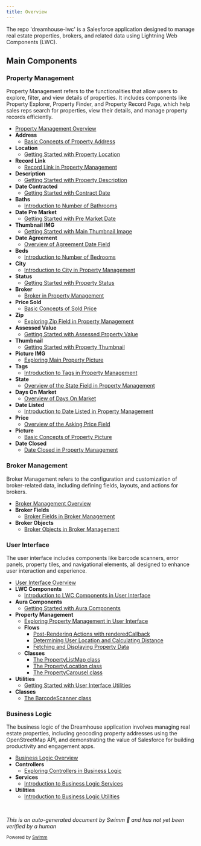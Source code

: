 ```yaml
---
title: Overview
---
```

The repo 'dreamhouse-lwc' is a Salesforce application designed to manage real estate properties, brokers, and related data using Lightning Web Components (LWC).

## Main Components

### Property Management

Property Management refers to the functionalities that allow users to explore, filter, and view details of properties. It includes components like Property Explorer, Property Finder, and Property Record Page, which help sales reps search for properties, view their details, and manage property records efficiently.

- <SwmLink doc-title="Property Management Overview">[Property Management Overview](/.swm/property-management-overview.w350keg7.sw.md)</SwmLink>
- **Address**
  - <SwmLink doc-title="Basic Concepts of Property Address">[Basic Concepts of Property Address](/.swm/basic-concepts-of-property-address.zbkmy2ux.sw.md)</SwmLink>
- **Location**
  - <SwmLink doc-title="Getting Started with Property Location">[Getting Started with Property Location](/.swm/getting-started-with-property-location.2e30pjyf.sw.md)</SwmLink>
- **Record Link**
  - <SwmLink doc-title="Record Link in Property Management">[Record Link in Property Management](/.swm/record-link-in-property-management.9t9iukdr.sw.md)</SwmLink>
- **Description**
  - <SwmLink doc-title="Getting Started with Property Description">[Getting Started with Property Description](/.swm/getting-started-with-property-description.utrmvfxj.sw.md)</SwmLink>
- **Date Contracted**
  - <SwmLink doc-title="Getting Started with Contract Date">[Getting Started with Contract Date](/.swm/getting-started-with-contract-date.w4c7qyyz.sw.md)</SwmLink>
- **Baths**
  - <SwmLink doc-title="Introduction to Number of Bathrooms">[Introduction to Number of Bathrooms](/.swm/introduction-to-number-of-bathrooms.1ecfg2dv.sw.md)</SwmLink>
- **Date Pre Market**
  - <SwmLink doc-title="Getting Started with Pre Market Date">[Getting Started with Pre Market Date](/.swm/getting-started-with-pre-market-date.2v9ou33v.sw.md)</SwmLink>
- **Thumbnail IMG**
  - <SwmLink doc-title="Getting Started with Main Thumbnail Image">[Getting Started with Main Thumbnail Image](/.swm/getting-started-with-main-thumbnail-image.1xge1lhd.sw.md)</SwmLink>
- **Date Agreement**
  - <SwmLink doc-title="Overview of Agreement Date Field">[Overview of Agreement Date Field](/.swm/overview-of-agreement-date-field.387m7fyv.sw.md)</SwmLink>
- **Beds**
  - <SwmLink doc-title="Introduction to Number of Bedrooms">[Introduction to Number of Bedrooms](/.swm/introduction-to-number-of-bedrooms.2w7whz0e.sw.md)</SwmLink>
- **City**
  - <SwmLink doc-title="Introduction to City in Property Management">[Introduction to City in Property Management](/.swm/introduction-to-city-in-property-management.tholv51h.sw.md)</SwmLink>
- **Status**
  - <SwmLink doc-title="Getting Started with Property Status">[Getting Started with Property Status](/.swm/getting-started-with-property-status.azydo4r9.sw.md)</SwmLink>
- **Broker**
  - <SwmLink doc-title="Broker in Property Management">[Broker in Property Management](/.swm/broker-in-property-management.18plo38c.sw.md)</SwmLink>
- **Price Sold**
  - <SwmLink doc-title="Basic Concepts of Sold Price">[Basic Concepts of Sold Price](/.swm/basic-concepts-of-sold-price.on9097fl.sw.md)</SwmLink>
- **Zip**
  - <SwmLink doc-title="Exploring Zip Field in Property Management">[Exploring Zip Field in Property Management](/.swm/exploring-zip-field-in-property-management.t0l6vh28.sw.md)</SwmLink>
- **Assessed Value**
  - <SwmLink doc-title="Getting Started with Assessed Property Value">[Getting Started with Assessed Property Value](/.swm/getting-started-with-assessed-property-value.h1fbnscg.sw.md)</SwmLink>
- **Thumbnail**
  - <SwmLink doc-title="Getting Started with Property Thumbnail">[Getting Started with Property Thumbnail](/.swm/getting-started-with-property-thumbnail.709ka3g2.sw.md)</SwmLink>
- **Picture IMG**
  - <SwmLink doc-title="Exploring Main Property Picture">[Exploring Main Property Picture](/.swm/exploring-main-property-picture.sbaltcvj.sw.md)</SwmLink>
- **Tags**
  - <SwmLink doc-title="Introduction to Tags in Property Management">[Introduction to Tags in Property Management](/.swm/introduction-to-tags-in-property-management.5jpw6x0u.sw.md)</SwmLink>
- **State**
  - <SwmLink doc-title="Overview of the State Field in Property Management">[Overview of the State Field in Property Management](/.swm/overview-of-the-state-field-in-property-management.1s533enu.sw.md)</SwmLink>
- **Days On Market**
  - <SwmLink doc-title="Overview of Days On Market">[Overview of Days On Market](/.swm/overview-of-days-on-market.0bbrsmvm.sw.md)</SwmLink>
- **Date Listed**
  - <SwmLink doc-title="Introduction to Date Listed in Property Management">[Introduction to Date Listed in Property Management](/.swm/introduction-to-date-listed-in-property-management.7x5tz2zo.sw.md)</SwmLink>
- **Price**
  - <SwmLink doc-title="Overview of the Asking Price Field">[Overview of the Asking Price Field](/.swm/overview-of-the-asking-price-field.ioca86ku.sw.md)</SwmLink>
- **Picture**
  - <SwmLink doc-title="Basic Concepts of Property Picture">[Basic Concepts of Property Picture](/.swm/basic-concepts-of-property-picture.mook4d8c.sw.md)</SwmLink>
- **Date Closed**
  - <SwmLink doc-title="Date Closed in Property Management">[Date Closed in Property Management](/.swm/date-closed-in-property-management.nujiu1x7.sw.md)</SwmLink>

### Broker Management

Broker Management refers to the configuration and customization of broker-related data, including defining fields, layouts, and actions for brokers.

- <SwmLink doc-title="Broker Management Overview">[Broker Management Overview](/.swm/broker-management-overview.jw590g68.sw.md)</SwmLink>
- **Broker Fields**
  - <SwmLink doc-title="Broker Fields in Broker Management">[Broker Fields in Broker Management](/.swm/broker-fields-in-broker-management.trrpkxvk.sw.md)</SwmLink>
- **Broker Objects**
  - <SwmLink doc-title="Broker Objects in Broker Management">[Broker Objects in Broker Management](/.swm/broker-objects-in-broker-management.oxzti0jf.sw.md)</SwmLink>

### User Interface

The user interface includes components like barcode scanners, error panels, property tiles, and navigational elements, all designed to enhance user interaction and experience.

- <SwmLink doc-title="User Interface Overview">[User Interface Overview](/.swm/user-interface-overview.qu4ykgp1.sw.md)</SwmLink>
- **LWC Components**
  - <SwmLink doc-title="Introduction to LWC Components in User Interface">[Introduction to LWC Components in User Interface](/.swm/introduction-to-lwc-components-in-user-interface.43jjl48g.sw.md)</SwmLink>
- **Aura Components**
  - <SwmLink doc-title="Getting Started with Aura Components">[Getting Started with Aura Components](/.swm/getting-started-with-aura-components.m1n0gesx.sw.md)</SwmLink>
- **Property Management**
  - <SwmLink doc-title="Exploring Property Management in User Interface">[Exploring Property Management in User Interface](/.swm/exploring-property-management-in-user-interface.qb099xab.sw.md)</SwmLink>
  - **Flows**
    - <SwmLink doc-title="Post-Rendering Actions with renderedCallback">[Post-Rendering Actions with renderedCallback](/.swm/post-rendering-actions-with-renderedcallback.awd9p7kc.sw.md)</SwmLink>
    - <SwmLink doc-title="Determining User Location and Calculating Distance">[Determining User Location and Calculating Distance](/.swm/determining-user-location-and-calculating-distance.cbha2dsz.sw.md)</SwmLink>
    - <SwmLink doc-title="Fetching and Displaying Property Data">[Fetching and Displaying Property Data](/.swm/fetching-and-displaying-property-data.1i15kfwx.sw.md)</SwmLink>
  - **Classes**
    - <SwmLink doc-title="The PropertyListMap class">[The PropertyListMap class](/.swm/the-propertylistmap-class.4b8cz.sw.md)</SwmLink>
    - <SwmLink doc-title="The PropertyLocation class">[The PropertyLocation class](/.swm/the-propertylocation-class.9j4h2.sw.md)</SwmLink>
    - <SwmLink doc-title="The PropertyCarousel class">[The PropertyCarousel class](/.swm/the-propertycarousel-class.1qv11.sw.md)</SwmLink>
- **Utilities**
  - <SwmLink doc-title="Getting Started with User Interface Utilities">[Getting Started with User Interface Utilities](/.swm/getting-started-with-user-interface-utilities.1fwtcdqt.sw.md)</SwmLink>
- **Classes**
  - <SwmLink doc-title="The BarcodeScanner class">[The BarcodeScanner class](/.swm/the-barcodescanner-class.ma1u1.sw.md)</SwmLink>

### Business Logic

The business logic of the Dreamhouse application involves managing real estate properties, including geocoding property addresses using the OpenStreetMap API, and demonstrating the value of Salesforce for building productivity and engagement apps.

- <SwmLink doc-title="Business Logic Overview">[Business Logic Overview](/.swm/business-logic-overview.72p3byw0.sw.md)</SwmLink>
- **Controllers**
  - <SwmLink doc-title="Exploring Controllers in Business Logic">[Exploring Controllers in Business Logic](/.swm/exploring-controllers-in-business-logic.e0qxra09.sw.md)</SwmLink>
- **Services**
  - <SwmLink doc-title="Introduction to Business Logic Services">[Introduction to Business Logic Services](/.swm/introduction-to-business-logic-services.hm80z1rg.sw.md)</SwmLink>
- **Utilities**
  - <SwmLink doc-title="Introduction to Business Logic Utilities">[Introduction to Business Logic Utilities](/.swm/introduction-to-business-logic-utilities.z9g1zv94.sw.md)</SwmLink>

&nbsp;

*This is an auto-generated document by Swimm 🌊 and has not yet been verified by a human*

<SwmMeta version="3.0.0" repo-id="Z2l0aHViJTNBJTNBZHJlYW1ob3VzZS1sd2MlM0ElM0FTd2ltbS1EZW1v" repo-name="dreamhouse-lwc"><sup>Powered by [Swimm](https://app.swimm.io/)</sup></SwmMeta>
